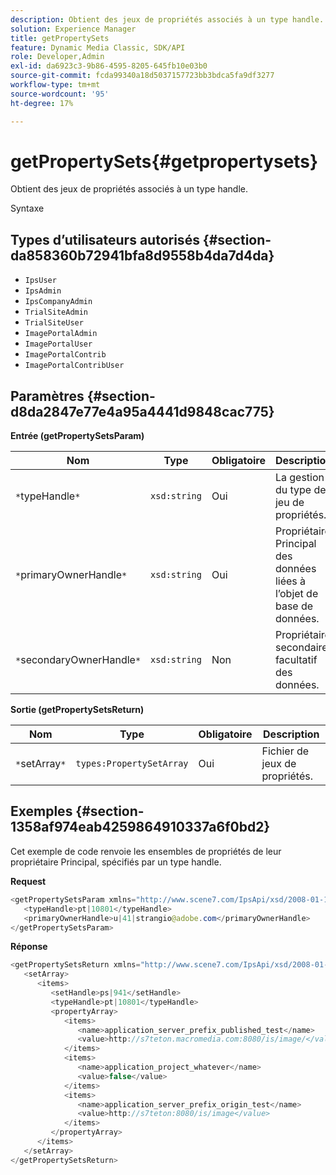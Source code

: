 ```yaml
---
description: Obtient des jeux de propriétés associés à un type handle.
solution: Experience Manager
title: getPropertySets
feature: Dynamic Media Classic, SDK/API
role: Developer,Admin
exl-id: da6923c3-9b86-4595-8205-645fb10e03b0
source-git-commit: fcda99340a18d5037157723bb3bdca5fa9df3277
workflow-type: tm+mt
source-wordcount: '95'
ht-degree: 17%

---
```


# getPropertySets{#getpropertysets}

Obtient des jeux de propriétés associés à un type handle.

Syntaxe

## Types d’utilisateurs autorisés {#section-da858360b72941bfa8d9558b4da7d4da}

* `IpsUser`
* `IpsAdmin`
* `IpsCompanyAdmin`
* `TrialSiteAdmin`
* `TrialSiteUser`
* `ImagePortalAdmin`
* `ImagePortalUser`
* `ImagePortalContrib`
* `ImagePortalContribUser`

## Paramètres {#section-d8da2847e77e4a95a4441d9848cac775}

**Entrée (getPropertySetsParam)**

| Nom | Type | Obligatoire | Description |
|---|---|---|---|
| `*`typeHandle`*` | `xsd:string` | Oui | La gestion du type de jeu de propriétés. |
| `*`primaryOwnerHandle`*` | `xsd:string` | Oui | Propriétaire Principal des données liées à l’objet de base de données. |
| `*`secondaryOwnerHandle`*` | `xsd:string` | Non | Propriétaire secondaire facultatif des données. |

**Sortie (getPropertySetsReturn)**

| Nom | Type | Obligatoire | Description |
|---|---|---|---|
| `*`setArray`*` | `types:PropertySetArray` | Oui | Fichier de jeux de propriétés. |

## Exemples {#section-1358af974eab4259864910337a6f0bd2}

Cet exemple de code renvoie les ensembles de propriétés de leur propriétaire Principal, spécifiés par un type handle.

**Request**

```java
<getPropertySetsParam xmlns="http://www.scene7.com/IpsApi/xsd/2008-01-15">
   <typeHandle>pt|10801</typeHandle>
   <primaryOwnerHandle>u|41|strangio@adobe.com</primaryOwnerHandle>
</getPropertySetsParam>
```

**Réponse**

```java
<getPropertySetsReturn xmlns="http://www.scene7.com/IpsApi/xsd/2008-01-15">
   <setArray>
      <items>
         <setHandle>ps|941</setHandle>
         <typeHandle>pt|10801</typeHandle>
         <propertyArray>
            <items>
               <name>application_server_prefix_published_test</name>
               <value>http://s7teton.macromedia.com:8080/is/image/</value>
            </items>
            <items>
               <name>application_project_whatever</name>
               <value>false</value>
            </items>
            <items>
               <name>application_server_prefix_origin_test</name>
               <value>http://s7teton:8080/is/image</value>
            </items>
         </propertyArray>
      </items>
   </setArray>
</getPropertySetsReturn>
```
